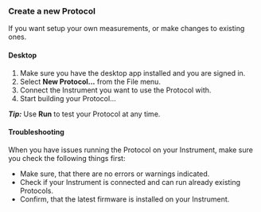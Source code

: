 ### Create a new Protocol

If you want setup your own measurements, or make changes to existing ones.

#### Desktop

1. Make sure you have the desktop app installed and you are signed in.
2. Select **New Protocol...** from the File menu.
3. Connect the Instrument you want to use the Protocol with.
4. Start building your Protocol...

***Tip:*** Use **<i class="fa fa-play"></i> Run** to test your Protocol at any time.

#### Troubleshooting

When you have issues running the Protocol on your Instrument, make sure you check the following things first:

- Make sure, that there are no errors or warnings indicated.
- Check if your Instrument is connected and can run already existing Protocols.
- Confirm, that the latest firmware is installed on your Instrument.